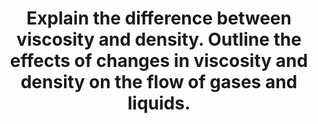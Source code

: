 ---
title: "Explain the difference between viscosity and density. Outline the effects of changes in viscosity and density on the flow of gases and liquids."
entityType: SAQ
exam: PEX
college: ANZCA
year: 2011
sitting: A
question: 16
passRate: 72
EC_expectedDomains:
- "Points required for a pass were to demonstrate some understanding of the definitions of viscosity and density, the differences between laminar and turbulent flow and their dependence on viscosity and density respectively, and the factors that might influence the transition between laminar and turbulent flow."
EC_extraCredit:
- "Additional marks were given for illustrative examples taken from physiology or anaesthetic equipment, understanding of flow-resistance relationships, and deeper understanding of the underlying physics (e.g. inertial vs. resistive forces)."
EC_errorsCommon:
- "A common fault was that many candidates erroneously thought that density was defined as mass per unit area."
resources:
---